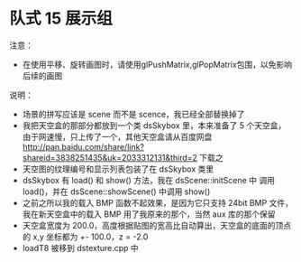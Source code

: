 队式 15 展示组
======

注意：
* 在使用平移、旋转画图时，请使用glPushMatrix,glPopMatrix包围，以免影响后续的画图

说明：
* 场景的拼写应该是 scene 而不是 scence，我已经全部替换掉了
* 我把天空盒的那部分都放到一个类 dsSkybox 里，本来准备了 5 个天空盒，由于网速慢，只上传了一个，其他天空盒请从百度网盘
http://pan.baidu.com/share/link?shareid=3838251435&uk=2033312131&third=2
下载之
* 天空图的纹理编号和显示列表包装了在 dsSkybox 类里
* dsSkybox 有 load() 和 show() 方法，我在 dsScene::initScene 中 调用 load()，并在 dsScene::showScene() 中调用 show()
* 之前之所以我的载入 BMP 函数不起效果，是因为它只支持 24bit BMP 文件，我在新天空盒中的载入 BMP 用了我原来的那个，当然 aux 库的那个保留
* 天空盒宽度为 200.0，高度根据贴图的宽高比自动算出，天空盒的底面的顶点的 x,y 坐标都为 +- 100.0，z = -2.0
* loadT8 被移到 dstexture.cpp 中
